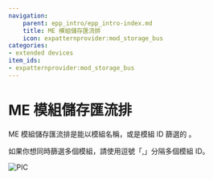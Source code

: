 ```yaml
---
navigation:
    parent: epp_intro/epp_intro-index.md
    title: ME 模組儲存匯流排
    icon: expatternprovider:mod_storage_bus
categories:
- extended devices
item_ids:
- expatternprovider:mod_storage_bus
---
```


# ME 模組儲存匯流排

<GameScene zoom="8" background="transparent">
  <ImportStructure src="../structure/cable_mod_storage_bus.snbt"></ImportStructure>
</GameScene>

ME 模組儲存匯流排是能以模組名稱，或是模組 ID 篩選的 <ItemLink id="ae2:storage_bus" />。

如果你想同時篩選多個模組，請使用逗號「,」分隔多個模組 ID。

![PIC](../pic/mod_bus_name.png)

